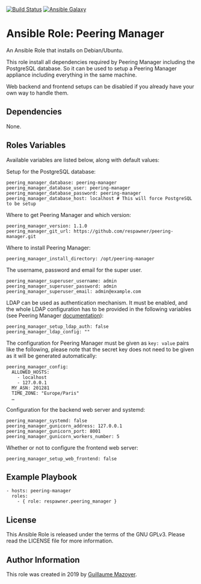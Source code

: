 [![Build Status](https://travis-ci.org/respawner/ansible-role-peering-manager.svg?branch=master)](https://travis-ci.org/respawner/ansible-role-peering-manager)
[![Ansible Galaxy](https://img.shields.io/badge/ansible--galaxy-peering--manager-blue.svg)](https://galaxy.ansible.com/respawner/peering_manager)

# Ansible Role: Peering Manager

An Ansible Role that installs on Debian/Ubuntu.

This role install all dependencies required by Peering Manager including the
PostgreSQL database. So it can be used to setup a Peering Manager appliance
including everything in the same machine.

Web backend and frontend setups can be disabled if you already have your own
way to handle them.

## Dependencies

None.

## Roles Variables

Available variables are listed below, along with default values:

Setup for the PostgreSQL database:

    peering_manager_database: peering-manager
    peering_manager_database_user: peering-manager
    peering_manager_database_password: peering-manager
    peering_manager_database_host: localhost # This will force PostgreSQL to be setup

Where to get Peering Manager and which version:

    peering_manager_version: 1.1.0
    peering_manager_git_url: https://github.com/respawner/peering-manager.git

Where to install Peering Manager:

    peering_manager_install_directory: /opt/peering-manager

The username, password and email for the super user.

    peering_manager_superuser_username: admin
    peering_manager_superuser_password: admin
    peering_manager_superuser_email: admin@example.com

LDAP can be used as authentication mechanism. It must be enabled, and the whole
LDAP configuration has to be provided in the following variables (see Peering
Manager
[documentation](https://peering-manager.readthedocs.io/en/latest/setup/ldap/)):

    peering_manager_setup_ldap_auth: false
    peering_manager_ldap_config: ""

The configuration for Peering Manager must be given as `key: value` pairs like
the following, please note that the secret key does not need to be given as it
will be generated automatically:

    peering_manager_config:
      ALLOWED_HOSTS:
        - localhost
        - 127.0.0.1
      MY_ASN: 201281
      TIME_ZONE: "Europe/Paris"
      …

Configuration for the backend web server and systemd:

    peering_manager_systemd: false
    peering_manager_gunicorn_address: 127.0.0.1
    peering_manager_gunicorn_port: 8001
    peering_manager_gunicorn_workers_number: 5

Whether or not to configure the frontend web server:

    peering_manager_setup_web_frontend: false

## Example Playbook

    - hosts: peering-manager
      roles:
        - { role: respawner.peering_manager }

## License

This Ansible Role is released under the terms of the GNU GPLv3. Please read
the LICENSE file for more information.

## Author Information

This role was created in 2019 by [Guillaume Mazoyer](https://respawner.fr).
